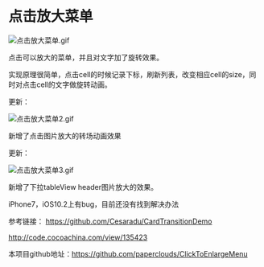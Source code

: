  # 点击放大菜单
 
![点击放大菜单.gif](https://upload-images.jianshu.io/upload_images/2466108-e48649d02832f4a2.gif?imageMogr2/auto-orient/strip)

点击可以放大的菜单，并且对文字加了旋转效果。

实现原理很简单，点击cell的时候记录下标，刷新列表，改变相应cell的size，同时对点击cell的文字做旋转动画。

更新：

![点击放大菜单2.gif](https://upload-images.jianshu.io/upload_images/2466108-9b500185f64d0074.gif?imageMogr2/auto-orient/strip)

新增了点击图片放大的转场动画效果

更新：

![点击放大菜单3.gif](https://upload-images.jianshu.io/upload_images/2466108-f0c848b7677a5ba5.gif?imageMogr2/auto-orient/strip)

新增了下拉tableView header图片放大的效果。

iPhone7，iOS10.2上有bug，目前还没有找到解决办法

参考链接：
https://github.com/Cesaradu/CardTransitionDemo

http://code.cocoachina.com/view/135423

本项目github地址：https://github.com/paperclouds/ClickToEnlargeMenu
